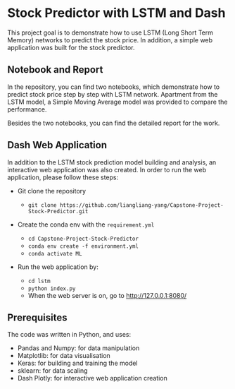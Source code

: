 # Stock Predictor with LSTM and Dash

This project goal is to demonstrate how to use LSTM (Long Short Term Memory) networks to predict the stock price. In addition, a simple web application was built for the stock predictor.

## Notebook and Report

In the repository, you can find two notebooks, which demonstrate how to predict stock price step by step with LSTM network. Apartment from the LSTM model, a Simple Moving Average model was provided to compare the performance.

Besides the two notebooks, you can find the detailed report for the work.

## Dash Web Application

In addition to the LSTM stock prediction model building and analysis, an interactive web application was also created. In order to run the web application, please follow these steps:
* Git clone the repository
  + `git clone https://github.com/liangliang-yang/Capstone-Project-Stock-Predictor.git`

* Create the conda env with the `requirement.yml`
  + `cd Capstone-Project-Stock-Predictor`
  + `conda env create -f environment.yml`
  + `conda activate ML`

* Run the web application by:
  + `cd lstm`
  + `python index.py`
  + When the web server is on, go to http://127.0.0.1:8080/



## Prerequisites
The code was written in Python, and uses:

* Pandas and Numpy: for data manipulation
* Matplotlib: for data visualisation
* Keras: for building and training the model
* sklearn: for data scaling
* Dash Plotly: for interactive web application creation
